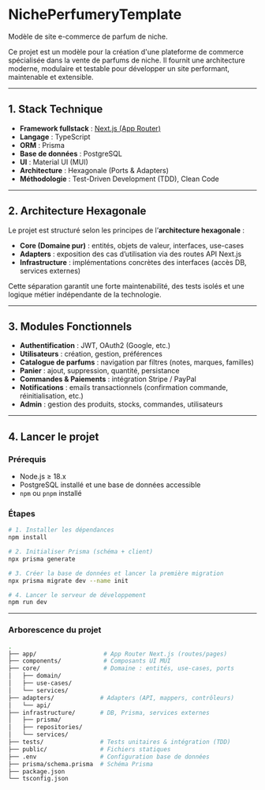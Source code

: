 # NichePerfumeryTemplate

Modèle de site e-commerce de parfum de niche.

Ce projet est un modèle pour la création d'une plateforme de commerce spécialisée dans la vente de parfums de niche. Il fournit une architecture moderne, modulaire et testable pour développer un site performant, maintenable et extensible.

---

## 1. Stack Technique

- **Framework fullstack** : [Next.js (App Router)](https://nextjs.org/docs/app)
- **Langage** : TypeScript
- **ORM** : Prisma
- **Base de données** : PostgreSQL
- **UI** : Material UI (MUI)
- **Architecture** : Hexagonale (Ports & Adapters)
- **Méthodologie** : Test-Driven Development (TDD), Clean Code

---

## 2. Architecture Hexagonale

Le projet est structuré selon les principes de l’**architecture hexagonale** :

- **Core (Domaine pur)** : entités, objets de valeur, interfaces, use-cases
- **Adapters** : exposition des cas d’utilisation via des routes API Next.js
- **Infrastructure** : implémentations concrètes des interfaces (accès DB, services externes)

Cette séparation garantit une forte maintenabilité, des tests isolés et une logique métier indépendante de la technologie.

---

## 3. Modules Fonctionnels

- **Authentification** : JWT, OAuth2 (Google, etc.)
- **Utilisateurs** : création, gestion, préférences
- **Catalogue de parfums** : navigation par filtres (notes, marques, familles)
- **Panier** : ajout, suppression, quantité, persistance
- **Commandes & Paiements** : intégration Stripe / PayPal
- **Notifications** : emails transactionnels (confirmation commande, réinitialisation, etc.)
- **Admin** : gestion des produits, stocks, commandes, utilisateurs

---

## 4. Lancer le projet

### Prérequis

- Node.js ≥ 18.x
- PostgreSQL installé et une base de données accessible
- `npm` ou `pnpm` installé

### Étapes

```bash
# 1. Installer les dépendances
npm install

# 2. Initialiser Prisma (schéma + client)
npx prisma generate

# 3. Créer la base de données et lancer la première migration
npx prisma migrate dev --name init

# 4. Lancer le serveur de développement
npm run dev
```

---

### Arborescence du projet

```bash
.
├── app/                   # App Router Next.js (routes/pages)
├── components/            # Composants UI MUI
├── core/                  # Domaine : entités, use-cases, ports
│   ├── domain/
│   ├── use-cases/
│   └── services/
├── adapters/             # Adapters (API, mappers, contrôleurs)
│   └── api/
├── infrastructure/       # DB, Prisma, services externes
│   ├── prisma/
│   ├── repositories/
│   └── services/
├── tests/                # Tests unitaires & intégration (TDD)
├── public/               # Fichiers statiques
├── .env                  # Configuration base de données
├── prisma/schema.prisma  # Schéma Prisma
├── package.json
└── tsconfig.json
```

